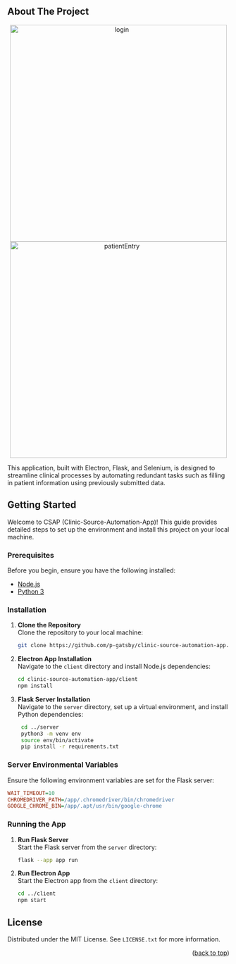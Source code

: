 <a name="readme-top"></a>

<!-- ABOUT THE PROJECT -->

## About The Project

<div align="center"> 
<img width="492" alt="login" src="https://github.com/p-gatsby/Clinic-Source-Automation-App/assets/106583795/81dcb3fe-6a63-4f4b-ac08-70af5a5663f7">
<img width="492" alt="patientEntry" src="https://github.com/p-gatsby/Clinic-Source-Automation-App/assets/106583795/c728a750-df26-4460-b7b4-4390b80fb718">
</div>

This application, built with Electron, Flask, and Selenium, is designed to streamline clinical processes by automating redundant tasks such as filling in patient information using previously submitted data.

<!-- GETTING STARTED -->

## Getting Started

Welcome to CSAP (Clinic-Source-Automation-App)! This guide provides detailed steps to set up the environment and install this project on your local machine.

### Prerequisites

Before you begin, ensure you have the following installed:

- [Node.js](https://nodejs.org/)
- [Python 3](https://www.python.org/)

### Installation

1. **Clone the Repository**  
   Clone the repository to your local machine:

   ```bash
   git clone https://github.com/p-gatsby/clinic-source-automation-app.git
   ```

2. **Electron App Installation**  
   Navigate to the `client` directory and install Node.js dependencies:

   ```bash
   cd clinic-source-automation-app/client
   npm install
   ```

3. **Flask Server Installation**  
   Navigate to the `server` directory, set up a virtual environment, and install Python dependencies:
   ```bash
    cd ../server
    python3 -m venv env
    source env/bin/activate
    pip install -r requirements.txt
   ```

### Server Environmental Variables

Ensure the following environment variables are set for the Flask server:

```ini
WAIT_TIMEOUT=10
CHROMEDRIVER_PATH=/app/.chromedriver/bin/chromedriver
GOOGLE_CHROME_BIN=/app/.apt/usr/bin/google-chrome
```

### Running the App

1. **Run Flask Server**   
   Start the Flask server from the `server` directory:

   ```bash
   flask --app app run
   ```

2. **Run Electron App**   
   Start the Electron app from the `client` directory:

   ```bash
   cd ../client
   npm start
   ```

## License

Distributed under the MIT License. See `LICENSE.txt` for more information.

<p align="right">(<a href="#readme-top">back to top</a>)</p>
